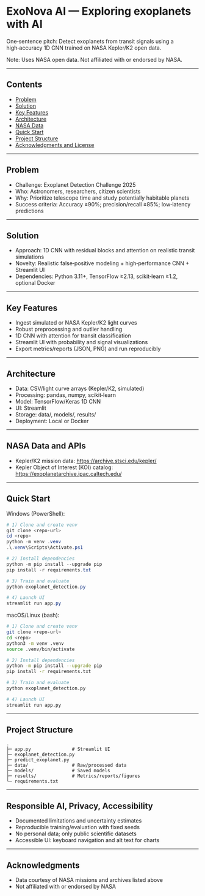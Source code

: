 # ExoNova AI — Exploring exoplanets with AI

One‑sentence pitch: Detect exoplanets from transit signals using a high‑accuracy 1D CNN trained on NASA Kepler/K2 open data.

Note: Uses NASA open data. Not affiliated with or endorsed by NASA.

---

## Contents
- [Problem](#problem)
- [Solution](#solution)
- [Key Features](#key-features)
- [Architecture](#architecture)
- [NASA Data](#nasa-data-and-apis)
- [Quick Start](#quick-start)
- [Project Structure](#project-structure)
- [Acknowledgments and License](#acknowledgments-and-license)

---

## Problem
- Challenge: Exoplanet Detection Challenge 2025
- Who: Astronomers, researchers, citizen scientists
- Why: Prioritize telescope time and study potentially habitable planets
- Success criteria: Accuracy ≥90%; precision/recall ≥85%; low‑latency predictions

---

## Solution
- Approach: 1D CNN with residual blocks and attention on realistic transit simulations
- Novelty: Realistic false‑positive modeling + high‑performance CNN + Streamlit UI
- Dependencies: Python 3.11+, TensorFlow ≥2.13, scikit‑learn ≥1.2, optional Docker

---

## Key Features
- Ingest simulated or NASA Kepler/K2 light curves
- Robust preprocessing and outlier handling
- 1D CNN with attention for transit classification
- Streamlit UI with probability and signal visualizations
- Export metrics/reports (JSON, PNG) and run reproducibly

---

## Architecture
- Data: CSV/light curve arrays (Kepler/K2, simulated)
- Processing: pandas, numpy, scikit‑learn
- Model: TensorFlow/Keras 1D CNN
- UI: Streamlit
- Storage: data/, models/, results/
- Deployment: Local or Docker

---

## NASA Data and APIs
- Kepler/K2 mission data: https://archive.stsci.edu/kepler/
- Kepler Object of Interest (KOI) catalog: https://exoplanetarchive.ipac.caltech.edu/

---

## Quick Start

Windows (PowerShell):
```powershell
# 1) Clone and create venv
git clone <repo-url>
cd <repo>
python -m venv .venv
.\.venv\Scripts\Activate.ps1

# 2) Install dependencies
python -m pip install --upgrade pip
pip install -r requirements.txt

# 3) Train and evaluate
python exoplanet_detection.py

# 4) Launch UI
streamlit run app.py
```

macOS/Linux (bash):
```bash
# 1) Clone and create venv
git clone <repo-url>
cd <repo>
python3 -m venv .venv
source .venv/bin/activate

# 2) Install dependencies
python -m pip install --upgrade pip
pip install -r requirements.txt

# 3) Train and evaluate
python exoplanet_detection.py

# 4) Launch UI
streamlit run app.py
```

---

## Project Structure
```
.
├─ app.py               # Streamlit UI
├─ exoplanet_detection.py
├─ predict_exoplanet.py
├─ data/                # Raw/processed data
├─ models/              # Saved models
├─ results/             # Metrics/reports/figures
└─ requirements.txt
```

---

## Responsible AI, Privacy, Accessibility
- Documented limitations and uncertainty estimates
- Reproducible training/evaluation with fixed seeds
- No personal data; only public scientific datasets
- Accessible UI: keyboard navigation and alt text for charts

---

## Acknowledgments
- Data courtesy of NASA missions and archives listed above
- Not affiliated with or endorsed by NASA
